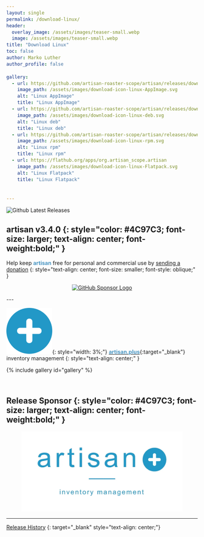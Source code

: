 ```yaml
---
layout: single
permalink: /download-linux/
header:
  overlay_image: /assets/images/teaser-small.webp
  image: /assets/images/teaser-small.webp
title: "Download Linux"
toc: false
author: Marko Luther
author_profile: false

gallery:
  - url: https://github.com/artisan-roaster-scope/artisan/releases/download/v3.4.0/artisan-linux-3.4.0.AppImage
    image_path: /assets/images/download-icon-linux-AppImage.svg
    alt: "Linux AppImage"
    title: "Linux AppImage"
  - url: https://github.com/artisan-roaster-scope/artisan/releases/download/v3.4.0/artisan-linux-3.4.0.deb
    image_path: /assets/images/download-icon-linux-deb.svg
    alt: "Linux deb"
    title: "Linux deb"
  - url: https://github.com/artisan-roaster-scope/artisan/releases/download/v3.4.0/artisan-linux-3.4.0.rpm
    image_path: /assets/images/download-icon-linux-rpm.svg
    alt: "Linux rpm"
    title: "Linux rpm"
  - url: https://flathub.org/apps/org.artisan_scope.artisan
    image_path: /assets/images/download-icon-linux-Flatpack.svg
    alt: "Linux Flatpack"
    title: "Linux Flatpack"


---
```


<p><img fetchpriority="high" src="https://img.shields.io/github/downloads/artisan-roaster-scope/artisan/latest/total?logo=github&amp;label=downloads&amp;color=f5f5f5&amp;labelColor=9C9C9C&amp;style=flat" alt="Github Latest Releases" class="align-right" /></p>



**artisan v3.4.0**
{: style="color: #4C97C3; font-size: larger; text-align: center; font-weight:bold;" }
---
Help keep **<span style="color: #4C97C3;">artisan</span>** free for personal and commercial use by [sending a donation](/donate) 
{: style="text-align: center; font-size: smaller; font-style: oblique;" }
<p style="text-align: center;"><a aria-label="Donate to keep Artisan free and going" href="https://github.com/sponsors/artisan-roaster-scope"><img src="https://img.shields.io/static/v1?label=Sponsor&amp;message=%E2%9D%A4&amp;logo=GitHub&amp;color=%23fe8e86" alt="GitHub Sponsor Logo" /></a></p>
---

<br>

![image](/assets/images/artisan-plus-logo.svg){: style="width: 3%;"} [<span style="color: #4C97C3;font-weight:bold;">artisan.plus</span>](https://artisan.plus){:target="_blank"} inventory management
{: style="text-align: center;" }

{% include gallery id="gallery" %}



<br>

**Release Sponsor**
{: style="color: #4C97C3; font-size: larger; text-align: center; font-weight:bold;" }
---

<figure>
      <a aria-label="Release Sponsor artisan.plus" target="_blank" href="https://artisan.plus" title="artisan.plus">
          <img src="/assets/images/artisan-plus.webp" alt="artisan.plus" 
           loading="lazy"
           fetchpriority="low"
           decoding="async"
          />
      </a>
</figure>

---

[Release History](https://github.com/artisan-roaster-scope/artisan/blob/master/wiki/ReleaseHistory.md)
{: target="_blank" style="text-align: center;"}